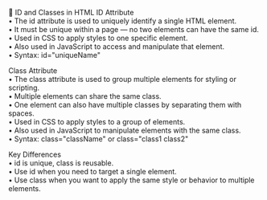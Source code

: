 🔖 ID and Classes in HTML
ID Attribute <br>
• The id attribute is used to uniquely identify a single HTML element. <br>
• It must be unique within a page — no two elements can have the same id. <br>
• Used in CSS to apply styles to one specific element. <br>
• Also used in JavaScript to access and manipulate that element. <br>
• Syntax: id="uniqueName" <br>

Class Attribute <br>
• The class attribute is used to group multiple elements for styling or scripting. <br>
• Multiple elements can share the same class. <br>
• One element can also have multiple classes by separating them with spaces. <br>
• Used in CSS to apply styles to a group of elements. <br>
• Also used in JavaScript to manipulate elements with the same class. <br>
• Syntax: class="className" or class="class1 class2" <br>

Key Differences <br>
• id is unique, class is reusable. <br>
• Use id when you need to target a single element. <br>
• Use class when you want to apply the same style or behavior to multiple elements. <br>